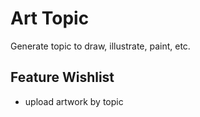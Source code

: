 # Art Topic

Generate topic to draw, illustrate, paint, etc.

## Feature Wishlist

- upload artwork by topic
